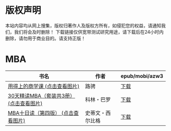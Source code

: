 # 版权声明

本站内容均从网上搜集，版权归著作人及版权方所有，如侵犯您的权益，请通知我们，我们将会及时删除！ 下载链接仅供宽带测试研究用途，请下载后在24小时内删除，请勿用于商业目的。请支持正版！

# MBA

| 书名 | 作者 | epub/mobi/azw3 |
| --- | --- | --- |
| [用得上的商学课 (点击查看图片)](https://www.dushupai.com/attachment/2024/06/09/096e5775a8bc9ce4.jpg) | 路骋 | [下载](https://url89.ctfile.com/f/31084289-1357053604-bca457?p=8866) |
| [30天精读MBA（套装共3册） (点击查看图片)](https://www.dushupai.com/attachment/2024/06/08/d9c9a87f9e6fecfc.jpg) | 科林・巴罗 | [下载](https://url89.ctfile.com/f/31084289-1357045696-20ac29?p=8866) |
| [MBA十日读（第四版） (点击查看图片)](https://www.dushupai.com/attachment/2024/06/04/9a6d2c1a26ca40a3.jpg) | 史蒂文・西尔比格 | [下载](https://url89.ctfile.com/f/31084289-1357021045-26cf5b?p=8866) |
